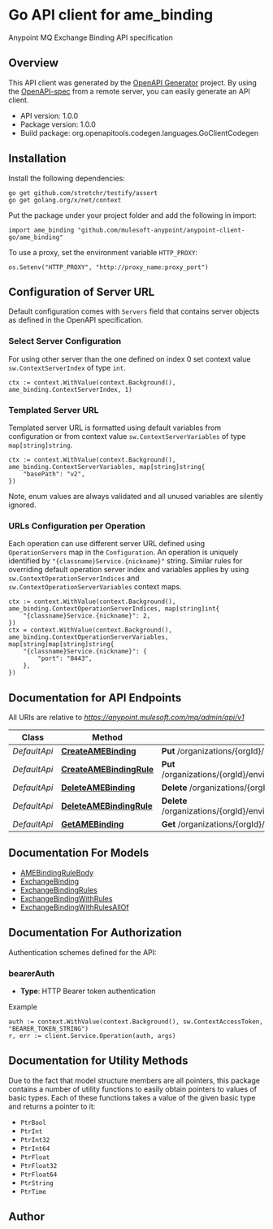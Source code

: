 # Go API client for ame_binding

Anypoint MQ Exchange Binding API specification

## Overview
This API client was generated by the [OpenAPI Generator](https://openapi-generator.tech) project.  By using the [OpenAPI-spec](https://www.openapis.org/) from a remote server, you can easily generate an API client.

- API version: 1.0.0
- Package version: 1.0.0
- Build package: org.openapitools.codegen.languages.GoClientCodegen

## Installation

Install the following dependencies:

```shell
go get github.com/stretchr/testify/assert
go get golang.org/x/net/context
```

Put the package under your project folder and add the following in import:

```golang
import ame_binding "github.com/mulesoft-anypoint/anypoint-client-go/ame_binding"
```

To use a proxy, set the environment variable `HTTP_PROXY`:

```golang
os.Setenv("HTTP_PROXY", "http://proxy_name:proxy_port")
```

## Configuration of Server URL

Default configuration comes with `Servers` field that contains server objects as defined in the OpenAPI specification.

### Select Server Configuration

For using other server than the one defined on index 0 set context value `sw.ContextServerIndex` of type `int`.

```golang
ctx := context.WithValue(context.Background(), ame_binding.ContextServerIndex, 1)
```

### Templated Server URL

Templated server URL is formatted using default variables from configuration or from context value `sw.ContextServerVariables` of type `map[string]string`.

```golang
ctx := context.WithValue(context.Background(), ame_binding.ContextServerVariables, map[string]string{
	"basePath": "v2",
})
```

Note, enum values are always validated and all unused variables are silently ignored.

### URLs Configuration per Operation

Each operation can use different server URL defined using `OperationServers` map in the `Configuration`.
An operation is uniquely identified by `"{classname}Service.{nickname}"` string.
Similar rules for overriding default operation server index and variables applies by using `sw.ContextOperationServerIndices` and `sw.ContextOperationServerVariables` context maps.

```golang
ctx := context.WithValue(context.Background(), ame_binding.ContextOperationServerIndices, map[string]int{
	"{classname}Service.{nickname}": 2,
})
ctx = context.WithValue(context.Background(), ame_binding.ContextOperationServerVariables, map[string]map[string]string{
	"{classname}Service.{nickname}": {
		"port": "8443",
	},
})
```

## Documentation for API Endpoints

All URIs are relative to *https://anypoint.mulesoft.com/mq/admin/api/v1*

Class | Method | HTTP request | Description
------------ | ------------- | ------------- | -------------
*DefaultApi* | [**CreateAMEBinding**](docs/DefaultApi.md#createamebinding) | **Put** /organizations/{orgId}/environments/{envId}/regions/{regionId}/bindings/exchanges/{exchangeId}/queues/{queueId} | 
*DefaultApi* | [**CreateAMEBindingRule**](docs/DefaultApi.md#createamebindingrule) | **Put** /organizations/{orgId}/environments/{envId}/regions/{regionId}/bindings/exchanges/{exchangeId}/queues/{queueId}/rules/routing | 
*DefaultApi* | [**DeleteAMEBinding**](docs/DefaultApi.md#deleteamebinding) | **Delete** /organizations/{orgId}/environments/{envId}/regions/{regionId}/bindings/exchanges/{exchangeId}/queues/{queueId} | 
*DefaultApi* | [**DeleteAMEBindingRule**](docs/DefaultApi.md#deleteamebindingrule) | **Delete** /organizations/{orgId}/environments/{envId}/regions/{regionId}/bindings/exchanges/{exchangeId}/queues/{queueId}/rules/routing | 
*DefaultApi* | [**GetAMEBinding**](docs/DefaultApi.md#getamebinding) | **Get** /organizations/{orgId}/environments/{envId}/regions/{regionId}/bindings/exchanges/{exchangeId}/queues/{queueId} | 


## Documentation For Models

 - [AMEBindingRuleBody](docs/AMEBindingRuleBody.md)
 - [ExchangeBinding](docs/ExchangeBinding.md)
 - [ExchangeBindingRules](docs/ExchangeBindingRules.md)
 - [ExchangeBindingWithRules](docs/ExchangeBindingWithRules.md)
 - [ExchangeBindingWithRulesAllOf](docs/ExchangeBindingWithRulesAllOf.md)


## Documentation For Authorization


Authentication schemes defined for the API:
### bearerAuth

- **Type**: HTTP Bearer token authentication

Example

```golang
auth := context.WithValue(context.Background(), sw.ContextAccessToken, "BEARER_TOKEN_STRING")
r, err := client.Service.Operation(auth, args)
```


## Documentation for Utility Methods

Due to the fact that model structure members are all pointers, this package contains
a number of utility functions to easily obtain pointers to values of basic types.
Each of these functions takes a value of the given basic type and returns a pointer to it:

* `PtrBool`
* `PtrInt`
* `PtrInt32`
* `PtrInt64`
* `PtrFloat`
* `PtrFloat32`
* `PtrFloat64`
* `PtrString`
* `PtrTime`

## Author




